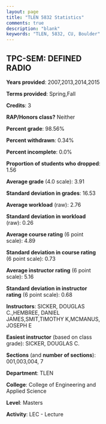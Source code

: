 ```yaml
---
layout: page
title: "TLEN 5832 Statistics"
comments: true
description: "blank"
keywords: "TLEN, 5832, CU, Boulder"
--- 
```

<head>
<script src="https://ajax.googleapis.com/ajax/libs/jquery/2.1.3/jquery.min.js"></script>
<script src="https://dl.dropboxusercontent.com/s/pc42nxpaw1ea4o9/highcharts.js?dl=0"></script>
<!-- <script src="../assets/js/highcharts.js"></script> -->
<style type="text/css">@font-face {
	font-family: "Bebas Neue";
	src: url(https://www.filehosting.org/file/details/544349/BebasNeue%20Regular.otf) format("opentype");
	}
	h1.Bebas { 
		font-family: "Bebas Neue", Verdana, Tahoma;
	}
</style>
</head>
<body>
	<div id="container" style="float: right; width: 45%; height: 88%; margin-left: 2.5%; margin-right: 2.5%;"></div>
	<script language="JavaScript">
		$(document).ready(function() {
		var chart = {type: 'column'};
		var title = {text: 'Grade Distribution'};
		var xAxis = {categories: ['A','B','C','D','F'],crosshair: true};
		var yAxis = {min: 0,title: {text: 'Percentage'}};
		var tooltip = {headerFormat: '<center><b><span style="font-size:20px">{point.key}</span></b></center>',
		               pointFormat: '<td style="padding:0"><b>{point.y:.1f}%</b></td>',
		               footerFormat: '</table>',shared: true,useHTML: true};
		var plotOptions = {column: {pointPadding: 0.0,borderWidth: 0}};  
		var credits = {enabled: false};var series= [{name: 'Percent',data: [94.78,4.42,0.8,0.0,0.0,]}];
		var json = {};
		json.chart = chart;
		json.title = title;
		json.tooltip = tooltip;
		json.xAxis = xAxis;
		json.yAxis = yAxis;  
		json.series = series;
		json.plotOptions = plotOptions;  
		json.credits = credits;
		$('#container').highcharts(json);
	});
	</script>
</body>
			   
## TPC-SEM: DEFINED RADIO

**Years provided**: 2007,2013,2014,2015

**Terms provided**: Spring,Fall

**Credits**: 3

**RAP/Honors class?** Neither

**Percent grade**: 98.56%

**Percent withdrawn**: 0.34%

**Percent incomplete**: 0.0%

**Proportion of students who dropped**: 1.56

**Average grade** (4.0 scale): 3.91

**Standard deviation in grades**: 16.53

**Average workload** (raw): 2.76

**Standard deviation in workload** (raw): 0.26

**Average course rating** (6 point scale): 4.89

**Standard deviation in course rating** (6 point scale): 0.73

**Average instructor rating** (6 point scale): 5.16

**Standard deviation in instructor rating** (6 point scale): 0.68

**Instructors**: SICKER, DOUGLAS C.,HEMBREE, DANIEL JAMES,SMIT,TIMOTHY K,MCMANUS, JOSEPH E

**Easiest instructor** (based on class grade): SICKER, DOUGLAS C.

**Sections** (and **number of sections**): 001,003,004, 7

**Department**: TLEN

**College**: College of Engineering and Applied Science

**Level**: Masters

**Activity**: LEC - Lecture